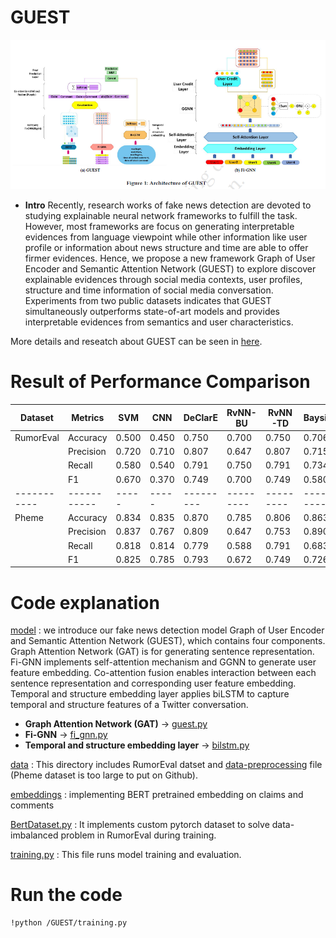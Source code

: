 # GUEST
![image](https://github.com/leo811121/GUEST/blob/master/pictures/model.PNG)
- **Intro** Recently, research works of fake news detection are devoted to
studying explainable neural network frameworks to fulfill the task.
However, most frameworks are focus on generating interpretable
evidences from language viewpoint while other information like
user profile or information about news structure and time are able
to offer firmer evidences. Hence, we propose a new framework
Graph of User Encoder and Semantic Attention Network (GUEST)
to explore discover explainable evidences through social media
contexts, user profiles, structure and time information of social media
conversation. Experiments from two public datasets indicates
that GUEST simultaneously outperforms state-of-art models and
provides interpretable evidences from semantics and user characteristics.

More details and reseatch about GUEST can be seen in [here](https://github.com/leo811121/GUEST/blob/master/GUEST.pdf).

# Result of Performance Comparison


| Dataset   |  Metrics  | SVM | CNN | DeClarE | RvNN-BU | RvNN-TD | BaysienDL | AIFN | GUEST |
| ----------|---------- |-----|-----|---------|---------|---------|-----------|------|-------|
| RumorEval | Accuracy  |0.500|0.450|  0.750  |  0.700  |  0.750  |   0.706   | 0.750| **0.900** |
|           | Precision |0.720|0.710|  0.807  |  0.647  |  0.807  |   0.715   | 0.807| **0.930** |
|           |  Recall   |0.580|0.540|  0.791  |  0.750  |  0.791  |   0.734   | 0.791| **0.880** |
|           |    F1     |0.670|0.370|  0.749  |  0.700  |  0.749  |   0.580   | 0.749| **0.890** |
|-----------|-----------|-----|-----|---------|---------|---------|-----------|------|-------|
| Pheme     | Accuracy  |0.834|0.835|  0.870  |  0.785  |  0.806  |   0.863   | 0.763| **0.914** |
|           | Precision |0.837|0.767|  0.809  |  0.647  |  0.753  |   0.890   | 0.656| 0.881 |
|           |  Recall   |0.818|0.814|  0.779  |  0.588  |  0.791  |   0.683   | 0.629| **0.874** |
|           |    F1     |0.825|0.785|  0.793  |  0.672  |  0.749  |   0.726   | 0.683| **0.887** |


# Code explanation  

[model](https://github.com/leo811121/GUEST/tree/master/model) : we introduce our fake news detection model Graph
of User Encoder and Semantic Attention Network (GUEST), which contains four components. Graph Attention
Network (GAT) is for generating sentence representation. Fi-GNN implements self-attention mechanism and GGNN to generate user feature embedding. 
Co-attention fusion enables interaction between each sentence representation and corresponding
user feature embedding. Temporal and structure embedding layer applies biLSTM to capture temporal and structure features of a Twitter conversation.

- **Graph Attention Network (GAT)** -> [guest.py](https://github.com/leo811121/GUEST/blob/master/model/guest.py)
- **Fi-GNN** -> [fi_gnn.py](https://github.com/leo811121/GUEST/blob/master/model/fi_gnn.py)
- **Temporal and structure embedding layer** -> [bilstm.py](https://github.com/leo811121/GUEST/blob/master/model/bilstm.py)

[data](https://github.com/leo811121/GUEST/tree/master/data) : This directory includes RumorEval datset and [data-preprocessing](https://github.com/leo811121/GUEST/blob/master/data/data_preprocessing.py)
file (Pheme dataset is too large to put on Github).

[embeddings](https://github.com/leo811121/GUEST/tree/master/embeddings) : implementing BERT pretrained embedding on claims and comments

[BertDataset.py](https://github.com/leo811121/GUEST/blob/master/BertDataset.py) : It implements custom pytorch dataset to solve data-imbalanced problem in RumorEval during training.

[training.py](https://github.com/leo811121/GUEST/blob/master/training.py) : This file runs model training and evaluation.

# Run the code
```
!python /GUEST/training.py
```


